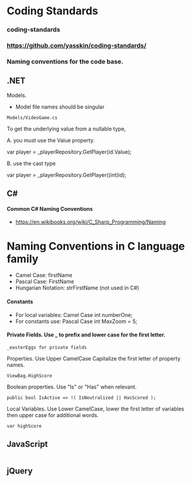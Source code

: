 # Coding Standards
### coding-standards
### https://github.com/yasskin/coding-standards/

### Naming conventions for the code base.
 
## .NET

Models.

* Model file names should be singular
```
Models/VideoGame.cs
```

To get the underlying value from a nullable type, 

A. you must use the Value property.

var player = _playerRepository.GetPlayer(id.Value);

B. use the cast type 

var player = _playerRepository.GetPlayer((int)id);

## C#

#### Common C# Naming Conventions
* https://en.wikibooks.org/wiki/C_Sharp_Programming/Naming

# Naming Conventions in C language family
* Camel Case: firstName
* Pascal Case: FirstName 
* Hungarian Notation: strFirstName (not used in C#)

#### Constants

* For local variables: Camel Case int numberOne;
* For constants use: Pascal Case int MaxZoom = 5;

#### Private Fields. Use _ to prefix and lower case for the first letter.

```
_easterEggs for private fields 
```

Properties. Use Upper CamelCase Capitalize the first letter of property names.
```
ViewBag.HighScore
```

Boolean properties. Use "Is" or "Has" when relevant.
```
public bool IsActive => !( IsNeutralized || HasScored );
```

Local Variables. 
Use Lower CamelCase, lower the first letter of variables then upper case for additional words.  
```
var highScore
```




## JavaScript

```

```

## jQuery

```

```
